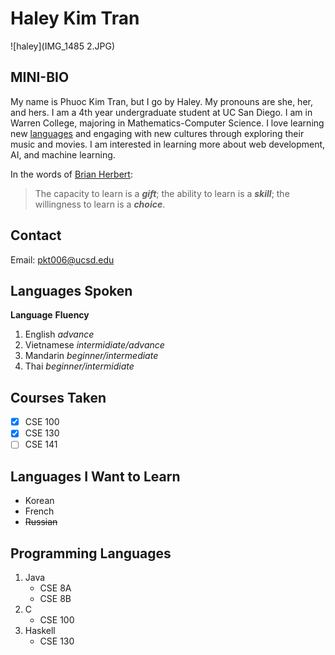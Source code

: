 # Haley Kim Tran

![haley](IMG_1485 2.JPG)

## MINI-BIO

My name is Phuoc Kim Tran,  but I go by Haley. My pronouns are she, her, and hers. I am a 4th year undergraduate student at UC San Diego. I am in Warren College, majoring in Mathematics-Computer Science. I love learning new [languages](https://github.com/haleytran/haleytran.github.io/blob/main/index.md#languages-spoken) and engaging with new cultures through exploring their music and movies. I am interested in learning more about web development, AI, and machine learning. 

In the words of [Brian Herbert](https://www.pinterest.com/pin/160440805452520296/):
> The capacity to learn is a ***gift***; the ability to learn is a ***skill***; the willingness to learn is a ***choice***.

## Contact

Email: pkt006@ucsd.edu

## Languages Spoken

**Language**      **Fluency**
1. English        *advance*
2. Vietnamese     *intermidiate/advance*
3. Mandarin       *beginner/intermediate*
4. Thai           *beginner/intermidiate*

## Courses Taken

- [x] CSE 100
- [x] CSE 130
- [ ] CSE 141

## Languages I Want to Learn

- Korean
- French
- ~~Russian~~

## Programming Languages

1. Java
   - CSE 8A
   - CSE 8B
2. C
   - CSE 100
3. Haskell
   - CSE 130
   

